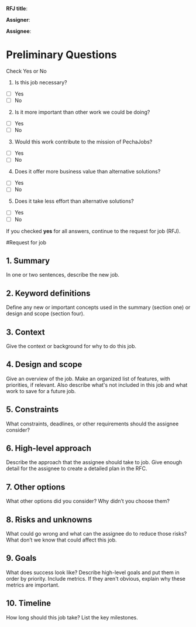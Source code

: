 **RFJ title**:

**Assigner**:

**Assignee**:

# Preliminary Questions
Check Yes or No

1. Is this job necessary?
- [ ] Yes
- [ ] No
2. Is it more important than other work we could be doing?
- [ ] Yes
- [ ] No
3. Would this work contribute to the mission of PechaJobs?
- [ ] Yes
- [ ] No
4. Does it offer more business value than alternative solutions?
- [ ] Yes
- [ ] No
5. Does it take less effort than alternative solutions?
- [ ] Yes
- [ ] No

If you checked **yes** for all answers, continue to the request for job (RFJ).

#Request for job

## 1. Summary

In one or two sentences, describe the new job.

## 2. Keyword definitions

Define any new or important concepts used in the summary (section one) or design and scope (section four).

## 3. Context

Give the context or background for why to do this job. 

## 4. Design and scope

Give an overview of the job. Make an organized list of features, with priorities, if relevant. Also describe what's not included in this job and what work to save for a future job.

## 5. Constraints

What constraints, deadlines, or other requirements should the assignee consider?

## 6. High-level approach

Describe the approach that the assignee should take to job. Give enough detail for the assignee to create a detailed plan in the RFC.

## 7. Other options

What other options did you consider? Why didn’t you choose them?

## 8. Risks and unknowns

What could go wrong and what can the assignee do to reduce those risks? What don’t we know that could affect this job. 

## 9. Goals

What does success look like? Describe high-level goals and put them in order by priority. Include metrics. If they aren't obvious, explain why these metrics are important.

## 10. Timeline

How long should this job take? List the key milestones.
